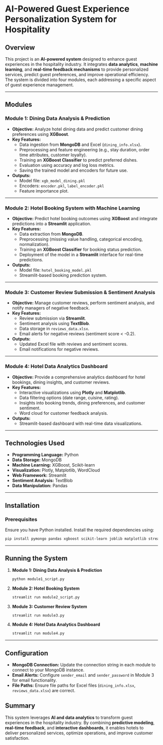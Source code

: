 # AI-Powered Guest Experience Personalization System for Hospitality

## Overview
This project is an **AI-powered system** designed to enhance guest experiences in the hospitality industry. It integrates **data analytics**, **machine learning**, and **real-time feedback mechanisms** to provide personalized services, predict guest preferences, and improve operational efficiency. The system is divided into four modules, each addressing a specific aspect of guest experience management.

---

## Modules

### **Module 1: Dining Data Analysis & Prediction**
- **Objective:** Analyze hotel dining data and predict customer dining preferences using **XGBoost**.
- **Key Features:**
  - Data ingestion from **MongoDB** and Excel (`dining_info.xlsx`).
  - Preprocessing and feature engineering (e.g., stay duration, order time attributes, customer loyalty).
  - Training an **XGBoost Classifier** to predict preferred dishes.
  - Evaluation using accuracy and log loss metrics.
  - Saving the trained model and encoders for future use.
- **Outputs:**
  - Model file: `xgb_model_dining.pkl`
  - Encoders: `encoder.pkl`, `label_encoder.pkl`
  - Feature importance plot.

---

### **Module 2: Hotel Booking System with Machine Learning**
- **Objective:** Predict hotel booking outcomes using **XGBoost** and integrate predictions into a **Streamlit** application.
- **Key Features:**
  - Data extraction from **MongoDB**.
  - Preprocessing (missing value handling, categorical encoding, normalization).
  - Training an **XGBoost Classifier** for booking status prediction.
  - Deployment of the model in a **Streamlit** interface for real-time predictions.
- **Outputs:**
  - Model file: `hotel_booking_model.pkl`
  - Streamlit-based booking prediction system.

---

### **Module 3: Customer Review Submission & Sentiment Analysis**
- **Objective:** Manage customer reviews, perform sentiment analysis, and notify managers of negative feedback.
- **Key Features:**
  - Review submission via **Streamlit**.
  - Sentiment analysis using **TextBlob**.
  - Data storage in `reviews_data.xlsx`.
  - Email alerts for negative reviews (sentiment score < -0.2).
- **Outputs:**
  - Updated Excel file with reviews and sentiment scores.
  - Email notifications for negative reviews.

---

### **Module 4: Hotel Data Analytics Dashboard**
- **Objective:** Provide a comprehensive analytics dashboard for hotel bookings, dining insights, and customer reviews.
- **Key Features:**
  - Interactive visualizations using **Plotly** and **Matplotlib**.
  - Data filtering options (date range, cuisine, rating).
  - Insights into booking trends, dining preferences, and customer sentiment.
  - Word cloud for customer feedback analysis.
- **Outputs:**
  - Streamlit-based dashboard with real-time data visualizations.

---

## Technologies Used
- **Programming Language:** Python
- **Data Storage:** MongoDB
- **Machine Learning:** XGBoost, Scikit-learn
- **Visualization:** Plotly, Matplotlib, WordCloud
- **Web Framework:** Streamlit
- **Sentiment Analysis:** TextBlob
- **Data Manipulation:** Pandas

---

## Installation
### Prerequisites
Ensure you have Python installed. Install the required dependencies using:
```bash
pip install pymongo pandas xgboost scikit-learn joblib matplotlib streamlit openpyxl textblob plotly wordcloud
```

---

## Running the System
1. **Module 1: Dining Data Analysis & Prediction**
   ```bash
   python module1_script.py
   ```

2. **Module 2: Hotel Booking System**
   ```bash
   streamlit run module2_script.py
   ```

3. **Module 3: Customer Review System**
   ```bash
   streamlit run module3.py
   ```

4. **Module 4: Hotel Data Analytics Dashboard**
   ```bash
   streamlit run module4.py
   ```

---

## Configuration
- **MongoDB Connection:** Update the connection string in each module to connect to your MongoDB instance.
- **Email Alerts:** Configure `sender_email` and `sender_password` in Module 3 for email functionality.
- **File Paths:** Ensure file paths for Excel files (`dining_info.xlsx`, `reviews_data.xlsx`) are correct.



## Summary
This system leverages **AI and data analytics** to transform guest experiences in the hospitality industry. By combining **predictive modeling**, **real-time feedback**, and **interactive dashboards**, it enables hotels to deliver personalized services, optimize operations, and improve customer satisfaction.
